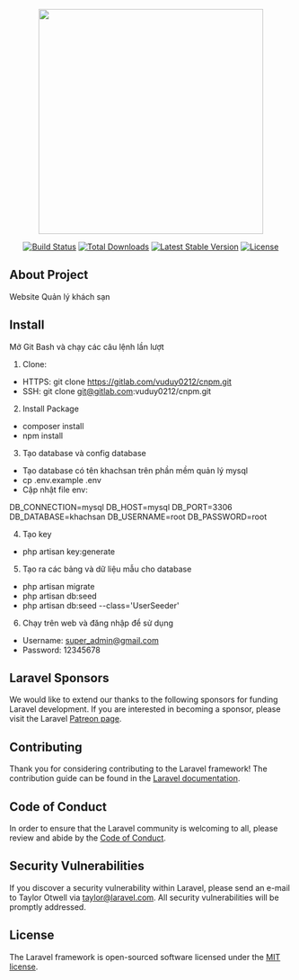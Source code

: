 <p align="center"><a href="https://laravel.com" target="_blank"><img src="https://raw.githubusercontent.com/laravel/art/master/logo-lockup/5%20SVG/2%20CMYK/1%20Full%20Color/laravel-logolockup-cmyk-red.svg" width="400"></a></p>

<p align="center">
<a href="https://travis-ci.org/laravel/framework"><img src="https://travis-ci.org/laravel/framework.svg" alt="Build Status"></a>
<a href="https://packagist.org/packages/laravel/framework"><img src="https://img.shields.io/packagist/dt/laravel/framework" alt="Total Downloads"></a>
<a href="https://packagist.org/packages/laravel/framework"><img src="https://img.shields.io/packagist/v/laravel/framework" alt="Latest Stable Version"></a>
<a href="https://packagist.org/packages/laravel/framework"><img src="https://img.shields.io/packagist/l/laravel/framework" alt="License"></a>
</p>

## About Project

Website Quản lý khách sạn

## Install

Mở Git Bash và chạy các câu lệnh lần lượt

1. Clone:
- HTTPS: git clone https://gitlab.com/vuduy0212/cnpm.git
- SSH: git clone git@gitlab.com:vuduy0212/cnpm.git

2. Install Package
- composer install
- npm install

3. Tạo database và config database
- Tạo database có tên khachsan trên phần mềm quản lý mysql
- cp .env.example .env
- Cập nhật file env:

DB_CONNECTION=mysql
DB_HOST=mysql
DB_PORT=3306
DB_DATABASE=khachsan
DB_USERNAME=root
DB_PASSWORD=root

4. Tạo key
- php artisan key:generate

5. Tạo ra các bảng và dữ liệu mẫu cho database
- php artisan migrate
- php artisan db:seed
- php artisan db:seed --class='UserSeeder'

6. Chạy trên web và đăng nhập để sử dụng
- Username: super_admin@gmail.com
- Password: 12345678

## Laravel Sponsors

We would like to extend our thanks to the following sponsors for funding Laravel development. If you are interested in becoming a sponsor, please visit the Laravel [Patreon page](https://patreon.com/taylorotwell).

## Contributing

Thank you for considering contributing to the Laravel framework! The contribution guide can be found in the [Laravel documentation](https://laravel.com/docs/contributions).

## Code of Conduct

In order to ensure that the Laravel community is welcoming to all, please review and abide by the [Code of Conduct](https://laravel.com/docs/contributions#code-of-conduct).

## Security Vulnerabilities

If you discover a security vulnerability within Laravel, please send an e-mail to Taylor Otwell via [taylor@laravel.com](mailto:taylor@laravel.com). All security vulnerabilities will be promptly addressed.

## License

The Laravel framework is open-sourced software licensed under the [MIT license](https://opensource.org/licenses/MIT).

